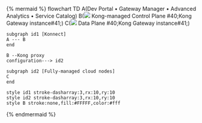 <!--vale off -->
{% mermaid %} 
flowchart TD
    A(Dev Portal &bull; Gateway Manager &bull; Advanced Analytics &bull; Service Catalog)
    B(<img src="/assets/logos/KogoBlue.svg" style="max-height:20px"> Kong-managed Control Plane #40;Kong Gateway instance#41;)
    C(<img src="/assets/logos/KogoBlue.svg" style="max-height:20px"> Data Plane #40;Kong Gateway instance#41;)

    subgraph id1 [Konnect]
    A --- B
    end

    B --Kong proxy 
    configuration---> id2

    subgraph id2 [Fully-managed cloud nodes]
    C
    end

    style id1 stroke-dasharray:3,rx:10,ry:10
    style id2 stroke-dasharray:3,rx:10,ry:10
    style B stroke:none,fill:#FFFFF,color:#fff
{% endmermaid %}
<!-- vale on-->
